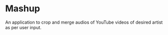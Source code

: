 # Mashup
An application to crop and merge audios of YouTube videos of desired artist as per user input.
